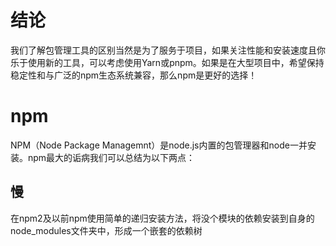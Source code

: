 # 结论
我们了解包管理工具的区别当然是为了服务于项目，如果关注性能和安装速度且你乐于使用新的工具，可以考虑使用Yarn或pnpm。如果是在大型项目中，希望保持稳定性和与广泛的npm生态系统兼容，那么npm是更好的选择！
# npm
NPM（Node Package Managemnt）是node.js内置的包管理器和node一并安装。npm最大的诟病我们可以总结为以下两点：
## 慢
在npm2及以前npm使用简单的递归安装方法，将没个模块的依赖安装到自身的node_modules文件夹中，形成一个嵌套的依赖树